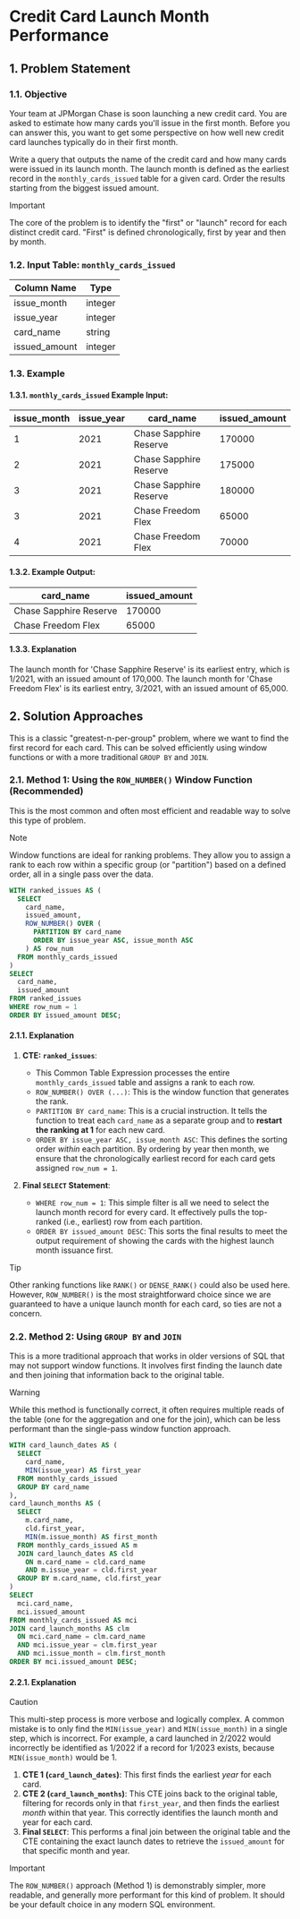 # Credit Card Launch Month Performance

## 1. Problem Statement

### 1.1. Objective
Your team at JPMorgan Chase is soon launching a new credit card. You are asked to estimate how many cards you'll issue in the first month. Before you can answer this, you want to get some perspective on how well new credit card launches typically do in their first month.

Write a query that outputs the name of the credit card and how many cards were issued in its launch month. The launch month is defined as the earliest record in the `monthly_cards_issued` table for a given card. Order the results starting from the biggest issued amount.

> [!IMPORTANT]
> The core of the problem is to identify the "first" or "launch" record for each distinct credit card. "First" is defined chronologically, first by year and then by month.

### 1.2. Input Table: `monthly_cards_issued`

|Column Name|Type|
|---|---|
|issue_month|integer|
|issue_year|integer|
|card_name|string|
|issued_amount|integer|

### 1.3. Example

#### 1.3.1. `monthly_cards_issued` Example Input:

|issue_month|issue_year|card_name|issued_amount|
|---|---|---|---|
|1|2021|Chase Sapphire Reserve|170000|
|2|2021|Chase Sapphire Reserve|175000|
|3|2021|Chase Sapphire Reserve|180000|
|3|2021|Chase Freedom Flex|65000|
|4|2021|Chase Freedom Flex|70000|

#### 1.3.2. Example Output:

|card_name|issued_amount|
|---|---|
|Chase Sapphire Reserve|170000|
|Chase Freedom Flex|65000|

#### 1.3.3. Explanation
The launch month for 'Chase Sapphire Reserve' is its earliest entry, which is 1/2021, with an issued amount of 170,000. The launch month for 'Chase Freedom Flex' is its earliest entry, 3/2021, with an issued amount of 65,000.

## 2. Solution Approaches
This is a classic "greatest-n-per-group" problem, where we want to find the first record for each card. This can be solved efficiently using window functions or with a more traditional `GROUP BY` and `JOIN`.

### 2.1. Method 1: Using the `ROW_NUMBER()` Window Function (Recommended)
This is the most common and often most efficient and readable way to solve this type of problem.

> [!NOTE]
> Window functions are ideal for ranking problems. They allow you to assign a rank to each row within a specific group (or "partition") based on a defined order, all in a single pass over the data.

```sql
WITH ranked_issues AS (
  SELECT
    card_name,
    issued_amount,
    ROW_NUMBER() OVER (
      PARTITION BY card_name
      ORDER BY issue_year ASC, issue_month ASC
    ) AS row_num
  FROM monthly_cards_issued
)
SELECT
  card_name,
  issued_amount
FROM ranked_issues
WHERE row_num = 1
ORDER BY issued_amount DESC;
```

#### 2.1.1. Explanation

1.  **CTE: `ranked_issues`**:
    -   This Common Table Expression processes the entire `monthly_cards_issued` table and assigns a rank to each row.
    -   `ROW_NUMBER() OVER (...)`: This is the window function that generates the rank.
    -   `PARTITION BY card_name`: This is a crucial instruction. It tells the function to treat each `card_name` as a separate group and to **restart the ranking at 1** for each new card.
    -   `ORDER BY issue_year ASC, issue_month ASC`: This defines the sorting order *within* each partition. By ordering by year then month, we ensure that the chronologically earliest record for each card gets assigned `row_num = 1`.

2.  **Final `SELECT` Statement**:
    -   `WHERE row_num = 1`: This simple filter is all we need to select the launch month record for every card. It effectively pulls the top-ranked (i.e., earliest) row from each partition.
    -   `ORDER BY issued_amount DESC`: This sorts the final results to meet the output requirement of showing the cards with the highest launch month issuance first.

> [!TIP]
> Other ranking functions like `RANK()` or `DENSE_RANK()` could also be used here. However, `ROW_NUMBER()` is the most straightforward choice since we are guaranteed to have a unique launch month for each card, so ties are not a concern.

### 2.2. Method 2: Using `GROUP BY` and `JOIN`
This is a more traditional approach that works in older versions of SQL that may not support window functions. It involves first finding the launch date and then joining that information back to the original table.

> [!WARNING]
> While this method is functionally correct, it often requires multiple reads of the table (one for the aggregation and one for the join), which can be less performant than the single-pass window function approach.

```sql
WITH card_launch_dates AS (
  SELECT
    card_name,
    MIN(issue_year) AS first_year
  FROM monthly_cards_issued
  GROUP BY card_name
),
card_launch_months AS (
  SELECT
    m.card_name,
    cld.first_year,
    MIN(m.issue_month) AS first_month
  FROM monthly_cards_issued AS m
  JOIN card_launch_dates AS cld
    ON m.card_name = cld.card_name
    AND m.issue_year = cld.first_year
  GROUP BY m.card_name, cld.first_year
)
SELECT
  mci.card_name,
  mci.issued_amount
FROM monthly_cards_issued AS mci
JOIN card_launch_months AS clm
  ON mci.card_name = clm.card_name
  AND mci.issue_year = clm.first_year
  AND mci.issue_month = clm.first_month
ORDER BY mci.issued_amount DESC;
```

#### 2.2.1. Explanation

> [!CAUTION]
> This multi-step process is more verbose and logically complex. A common mistake is to only find the `MIN(issue_year)` and `MIN(issue_month)` in a single step, which is incorrect. For example, a card launched in 2/2022 would incorrectly be identified as 1/2022 if a record for 1/2023 exists, because `MIN(issue_month)` would be 1.

1.  **CTE 1 (`card_launch_dates`)**: This first finds the earliest *year* for each card.
2.  **CTE 2 (`card_launch_months`)**: This CTE joins back to the original table, filtering for records only in that `first_year`, and then finds the earliest *month* within that year. This correctly identifies the launch month and year for each card.
3.  **Final `SELECT`**: This performs a final join between the original table and the CTE containing the exact launch dates to retrieve the `issued_amount` for that specific month and year.

> [!IMPORTANT]
> The `ROW_NUMBER()` approach (Method 1) is demonstrably simpler, more readable, and generally more performant for this kind of problem. It should be your default choice in any modern SQL environment.
